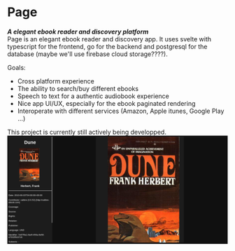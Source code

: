 # Page
***A elegant ebook reader and discovery platform***  
Page is an elegant ebook reader and discovery app. It uses svelte with typescript for the frontend, 
go for the backend and postgresql for the database (maybe we'll use firebase cloud storage????).

Goals:
- Cross platform experience
- The ability to search/buy different ebooks
- Speech to text for a authentic audiobook experience
- Nice app UI/UX, especially for the ebook paginated rendering
- Interoperate with different services (Amazon, Apple itunes, Google Play ...)

This project is currently still actively being developped.
![Current app state](assets/screenshot.png)
